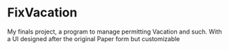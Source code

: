 # FixVacation
My finals project, a program to manage permitting Vacation and such. With a UI designed after the original Paper form but customizable
